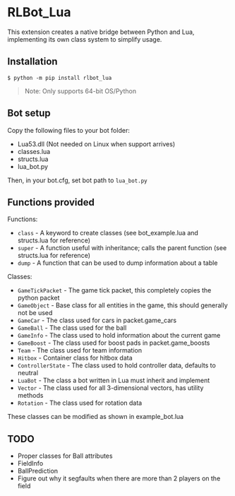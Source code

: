 # RLBot_Lua

This extension creates a native bridge between Python and Lua, implementing its own class system to simplify usage.

## Installation

```
$ python -m pip install rlbot_lua
``` 

> Note: Only supports 64-bit OS/Python

## Bot setup
Copy the following files to your bot folder:

- Lua53.dll (Not needed on Linux when support arrives)
- classes.lua
- structs.lua
- lua_bot.py

Then, in your bot.cfg, set bot path to `lua_bot.py`

## Functions provided

Functions:
- `class` - A keyword to create classes (see bot_example.lua and structs.lua for reference)
- `super` - A function useful with inheritance; calls the parent function (see structs.lua for reference)
- `dump` - A function that can be used to dump information about a table

Classes:
- `GameTickPacket` - The game tick packet, this completely copies the python packet
- `GameObject` - Base class for all entities in the game, this should generally not be used
- `GameCar` - The class used for cars in packet.game_cars
- `GameBall` - The class used for the ball
- `GameInfo` - The class used to hold information about the current game
- `GameBoost` - The class used for boost pads in packet.game_boosts
- `Team` - The class used for team information
- `Hitbox` - Container class for hitbox data
- `ControllerState` - The class used to hold controller data, defaults to neutral
- `LuaBot` - The class a bot written in Lua must inherit and implement
- `Vector` - The class used for all 3-dimensional vectors, has utility methods
- `Rotation` - The class used for rotation data

These classes can be modified as shown in example_bot.lua

## TODO

- Proper classes for Ball attributes
- FieldInfo
- BallPrediction
- Figure out why it segfaults when there are more than 2 players on the field
